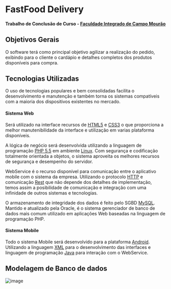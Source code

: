 # FastFood Delivery
#### Trabalho de Conclusão de Curso - [Faculdade Integrado de Campo Mourão](http://grupointegrado.br)

## Objetivos Gerais
O software terá como principal objetivo agilizar a realização do pedido, exibindo para o cliente o cardápio e detalhes completos dos produtos disponíveis para compra.

## Tecnologias Utilizadas
O uso de tecnologias populares e bem consolidadas facilita o desenvolvimento e manutenção e também torna os sistemas compatíveis com a maioria dos dispositivos existentes no mercado.

#### Sistema Web
Será utilizado na interface recursos de [HTML5](http://www.w3.org/TR/html5) e [CSS3](http://www.w3.org/Style/CSS) o que proporciona a melhor manutenibilidade da interface e utilização em varias plataforma disponíveis.

A lógica de negócio será desenvolvida utilizando a linguagem de programação [PHP 5.5](http://php.net) em ambiente [Linux](http://www.linux.org). Com segurança e codificação totalmente orientada a objetos, o sistema aproveita os melhores recursos de segurança e desempenho do servidor.

WebService é o recurso disponível para comunicação entre o aplicativo mobile com o sistema da empresa. Utilizando o protocolo [HTTP](https://pt.wikipedia.org/wiki/Hypertext_Transfer_Protocol) e comunicação [Rest](https://pt.wikipedia.org/wiki/REST) que não depende dos detalhes de implementação, temos assim a posibilidade de comunicação e integração com uma infinidade de outros sistemas e tecnologias.

O armazenamento de integridade dos dados é feito pelo SGBD [MySQL](https://www.mysql.com). Mantido e atualizado pela Oracle, é o sistema gerenciador de banco de dados mais comum utilizado em aplicações Web baseadas na linguagem de programação PHP.

#### Sistema Mobile
Todo o sistema Mobile será desenvolvido para a plataforma [Android](http://www.android.com). Utilizando a linguagem [XML](https://pt.wikipedia.org/wiki/XML) para o desenvolvimento das interfaces e linguagem de programação [Java](http://www.java.com) para interação com o WebService.

## Modelagem de Banco de dados
![image](https://raw.githubusercontent.com/edvaldoszy/TCC/master/doc/diagramas/MER%20Web.png)
